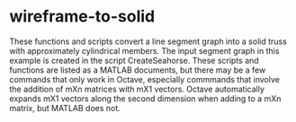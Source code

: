 # wireframe-to-solid

These functions and scripts convert a line segment graph into a solid truss with approximately cylindrical members.
The input segment graph in this example is created in the script CreateSeahorse.
These scripts and functions are listed as a MATLAB documents, but there may be a few commands that only work in Octave, 
especially commmands that involve the addition of mXn matrices with mX1 vectors. Octave automatically expands
mX1 vectors along the second dimension when adding to a mXn matrix, but MATLAB does not. 
